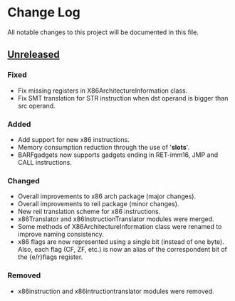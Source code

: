 # Change Log

All notable changes to this project will be documented in this file.

## [Unreleased][unreleased]
### Fixed
- Fix missing registers in X86ArchitectureInformation class.
- Fix SMT translation for STR instruction when dst operand is bigger than src operand.

### Added
- Add support for new x86 instructions.
- Memory consumption reduction through the use of '__slots__'.
- BARFgadgets now supports gadgets ending in RET-imm16, JMP and CALL instructions.

### Changed
- Overall improvements to x86 arch package (major changes).
- Overall improvements to reil package (minor changes).
- New reil translation scheme for x86 instructions.
- x86Translator and x86InstructionTranslator modules were merged.
- Some methods of X86ArchitectureInformation class were renamed to improve naming consistency.
- x86 flags are now represented using a single bit (instead of one byte). Also, each flag (CF, ZF, etc.) is now an alias of the correspondent bit of the {e/r}flags register.

### Removed
- x86instruction and x86intructiontranslator modules were removed.

[unreleased]: https://github.com/programa-stic/barf-project/compare/v0.1...develop

